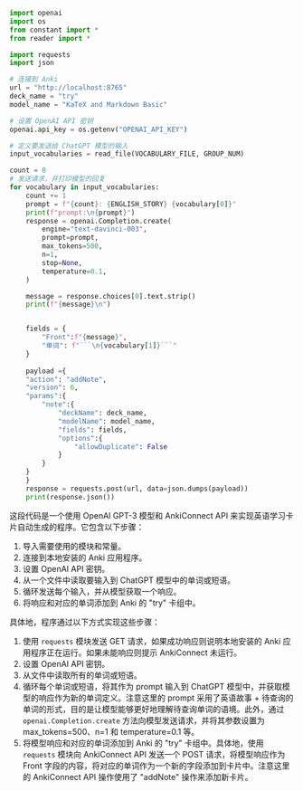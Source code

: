 ```python
import openai
import os
from constant import *
from reader import *

import requests
import json

# 连接到 Anki
url = "http://localhost:8765"
deck_name = "try"
model_name = "KaTeX and Markdown Basic"

# 设置 OpenAI API 密钥
openai.api_key = os.getenv("OPENAI_API_KEY")

# 定义要发送给 ChatGPT 模型的输入
input_vocabularies = read_file(VOCABULARY_FILE, GROUP_NUM)

count = 0
# 发送请求，并打印模型的回复
for vocabulary in input_vocabularies:
    count += 1
    prompt = f"{count}: {ENGLISH_STORY} {vocabulary[0]}"
    print(f"prompt:\n{prompt}")
    response = openai.Completion.create(
        engine="text-davinci-003",
        prompt=prompt,
        max_tokens=500,
        n=1,
        stop=None,
        temperature=0.1,
    )

    message = response.choices[0].text.strip()
    print(f"{message}\n")


    fields = {
        "Front":f"{message}",
        "单词": f"```\n{vocabulary[1]}```"
    }
    
    payload ={
    "action": "addNote",
    "version": 6,
    "params":{
        "note":{
            "deckName": deck_name,
            "modelName": model_name,
            "fields": fields,
            "options":{
                "allowDuplicate": False
            }
        }
    }
    }
    response = requests.post(url, data=json.dumps(payload))
    print(response.json())
```



这段代码是一个使用 OpenAI GPT-3 模型和 AnkiConnect API 来实现英语学习卡片自动生成的程序。它包含以下步骤：

1. 导入需要使用的模块和常量。
2. 连接到本地安装的 Anki 应用程序。
3. 设置 OpenAI API 密钥。
4. 从一个文件中读取要输入到 ChatGPT 模型中的单词或短语。
5. 循环发送每个输入，并从模型获取一个响应。
6. 将响应和对应的单词添加到 Anki 的 "try" 卡组中。

具体地，程序通过以下方式实现这些步骤：

1. 使用 `requests` 模块发送 GET 请求，如果成功响应则说明本地安装的 Anki 应用程序正在运行。如果未能响应则提示 AnkiConnect 未运行。
2. 设置 OpenAI API 密钥。
3. 从文件中读取所有的单词或短语。
4. 循环每个单词或短语，将其作为 prompt 输入到 ChatGPT 模型中，并获取模型的响应作为新的单词定义。注意这里的 prompt 采用了英语故事 + 待查询的单词的形式，目的是让模型能够更好地理解待查询单词的语境。此外，通过 `openai.Completion.create` 方法向模型发送请求，并将其参数设置为 max_tokens=500、n=1 和 temperature=0.1 等。
5. 将模型响应和对应的单词添加到 Anki 的 "try" 卡组中。具体地，使用 `requests` 模块向 AnkiConnect API 发送一个 POST 请求，将模型响应作为 Front 字段的内容，将对应的单词作为一个新的字段添加到卡片中。注意这里的 AnkiConnect API 操作使用了 "addNote" 操作来添加新卡片。